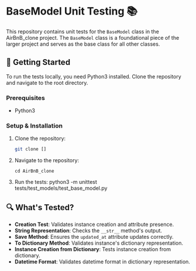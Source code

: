 # BaseModel Unit Testing 📚

This repository contains unit tests for the `BaseModel` class in the AirBnB_clone project. The `BaseModel` class is a foundational piece of the larger project and serves as the base class for all other classes.

## 🚀 Getting Started

To run the tests locally, you need Python3 installed. Clone the repository and navigate to the root directory.

### Prerequisites

- Python3

### Setup & Installation

1. Clone the repository:
   ```bash
   git clone []

2. Navigate to the repository:
   ```
   cd AirBnB_clone
   ```

3. Run the tests:
   python3 -m unittest tests/test_models/test_base_model.py

## 🔍 What's Tested?

- **Creation Test**: Validates instance creation and attribute presence.
- **String Representation**: Checks the `__str__` method's output.
- **Save Method**: Ensures the `updated_at` attribute updates correctly.
- **To Dictionary Method**: Validates instance's dictionary representation.
- **Instance Creation from Dictionary**: Tests instance creation from dictionary.
- **Datetime Format**: Validates datetime format in dictionary representation.



